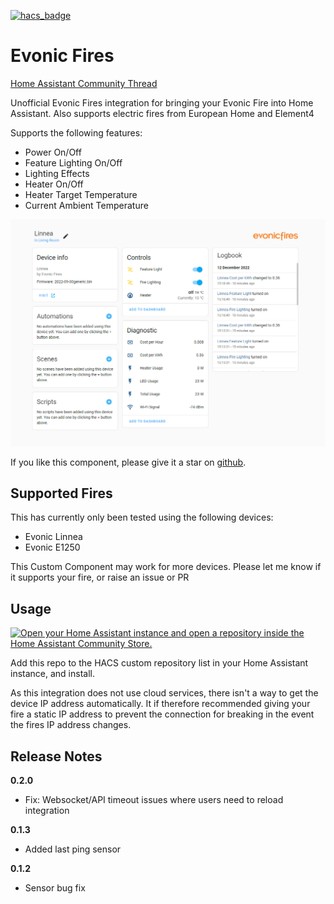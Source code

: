 [![hacs_badge](https://img.shields.io/badge/HACS-Custom-41BDF5.svg?style=for-the-badge)](https://github.com/hacs/integration)

# Evonic Fires

[Home Assistant Community Thread](https://community.home-assistant.io/t/evonic-fires-custom-integration/457118)

Unofficial Evonic Fires integration for bringing your Evonic Fire into Home Assistant.  Also supports electric fires from European Home and Element4

Supports the following features:

- Power On/Off
- Feature Lighting On/Off
- Lighting Effects
- Heater On/Off
- Heater Target Temperature
- Current Ambient Temperature

![Overview](docs/images/img_1.png)

If you like this component, please give it a star on [github](https://github.com/greghesp/ha-evonic).

##  Supported Fires

This has currently only been tested using the following devices:

- Evonic Linnea
- Evonic E1250

This Custom Component may work for more devices. Please let me know if it supports your fire, or raise an issue or PR

## Usage

[![Open your Home Assistant instance and open a repository inside the Home Assistant Community Store.](https://my.home-assistant.io/badges/hacs_repository.svg)](https://my.home-assistant.io/redirect/hacs_repository/?owner=greghesp&repository=ha-evonic)

Add this repo to the HACS custom repository list in your Home Assistant instance, and install.

As this integration does not use cloud services, there isn't a way to get the device IP address automatically. 
It if therefore recommended giving your fire a static IP address to prevent the connection for breaking in the event the fires IP address changes.

## Release Notes
**0.2.0**
- Fix:  Websocket/API timeout issues where users need to reload integration


**0.1.3**
- Added last ping sensor

**0.1.2**
- Sensor bug fix